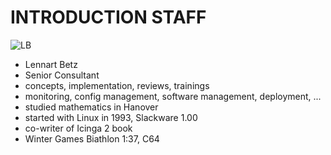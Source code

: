 <!SLIDE noprint smbullets>

# INTRODUCTION STAFF
<img id="staff" src="/image/global/_images/netways/staff/LB.jpg" alt="LB">

* Lennart Betz
 * Senior Consultant
 * concepts, implementation, reviews, trainings
 * monitoring, config management, software management, deployment, ...
* studied mathematics in Hanover
* started with Linux in 1993, Slackware 1.00
* co-writer of Icinga 2 book
* Winter Games Biathlon 1:37, C64
